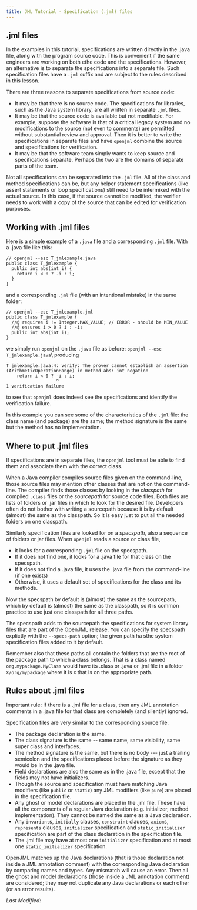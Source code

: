 ```yaml
---
title: JML Tutorial - Specification (.jml) files
---
```


## .jml files

In the examples in this tutorial, specifications are written directly in the .java file, along with the program source code. This is convenient if the same engineers are working on both ethe code and the specifications. 
However, an alternative is to separate the specifications into a separate file.
Such specification files have a `.jml` suffix and are subject to the rules described in this lesson.

There are three reasons to separate specifications from source code:
* It may be that there is no source code. The specifications for libraries, such as the Java system library, are all written in separate `.jml` files.
* It may be that the source code is available but not modifiable. For example, suppose the software is that of a critical legacy system and no modifications to the source (not even to comments) are permitted without substantial review and approval. Then it is better to write the specifications in separate files and have `openjml` combine the source and specifications for verification.
* It may be that the software team simply wants to keep source and specifications separate. Perhaps the two are the domains of separate parts of the team.

Not all specifications can be separated into the `.jml` file. All of the class and method specifications can be, but any helper statement specifications (like assert statements or loop specifications) still need to be intermixed with the actual source. In this case, if the source cannot be modified, the verifier needs to work with a copy of the source that can be edited for verification purposes.

## Working with .jml files

Here is a simple example of a `.java` file and a corresponding `.jml` file. With a .java file like this:
```
// openjml --esc T_jmlexample.java
public class T_jmlexample {
  public int abs(int i) {
    return i < 0 ? -i : i;
  }
}
```
and a corresponding `.jml` file (with an intentional mistake) in the same folder:
```
// openjml --esc T_jmlexample.jml
public class T_jmlexample {
  //@ requires i != Integer.MAX_VALUE; // ERROR - should be MIN_VALUE
  //@ ensures i > 0 ? i : -i;
  public int abs(int i);
}
```
we simply run `openjml` on the `.java` file as before:
`openjml --esc T_jmlexample.java`\\
producing
```
T_jmlexample.java:4: verify: The prover cannot establish an assertion (ArithmeticOperationRange) in method abs: int negation
    return i < 0 ? -i : i;
                   ^
1 verification failure
```
to see that `openjml` does indeed see the specifications and identify the verification failure.

In this example you can see some of the characteristics of the `.jml` file: the class name (and package) are the same; the method signature is the same but the method has no implementation.

## Where to put .jml files

If specifications are in separate files, the `openjml` tool must be able to find them and associate them with the correct class. 

When a Java compiler compiles source files given on the command-line, those source files may mention other classes that are not on the command-line. The compiler finds those classes by looking in the _classpath_ for compiled `.class` files or the _sourcepath_ for source code files. Both files are lists of folders or .jar files in which to look for the desired file. Developers often do not bother with writing a sourcepath because it is by default (almost) the same as the classpath. So it is easy just to put all the needed folders on one classpath.

Similarly specification files are looked for on a _specspath_, also a sequence of folders or jar files.
When `openjml` reads a source or class file, 
* it looks for a corresponding `.jml` file on the specspath.
* If it does not find one, it looks for a .java file for that class on the specspath. 
* If it does not find a .java file, it uses the .java file from the command-line (if one exists)
* Otherwise, it uses a default set of specifications for the class and its methods.

Now the specspath by default is (almost) the same as the sourcepath, which by default is (almost) the same as the classpath, so it is common practice to use just one classpath for all three paths.

The specspath adds to the sourcepath the specifications for system library files that are part of the OpenJML release. You can specify the specspath explictly with the `--specs-path` option; the given path ha sthe system specification files added to it by default.

Remember also that these paths all contain the folders that are the root of the package path to which a class belongs. That is a class named `org.mypackage.MyClass` would have its .class or .java or .jml file in a folder `X/org/mypackage` where it is `X` that is on the appropriate path.

## Rules about .jml files

Important rule: If there is a .jml file for a class, then any JML annotation comments in a .java file for that class are completely (and silently) ignored.

Specification files are very similar to the corresponding source file.
* The package declaration is the same.
* The class signature is the same -- same name, same visibility, same super class and interfaces.
* The method signature is the same, but there is no body --- just a trailing semicolon and the specifications placed before the signature as they would be in the .java file.
* Field declarations are also the same as in the .java file, except that the fields may not have initializers.
* Though the source and specification must have matching Java modifiers (like `public` or `static`) any JML modifiers (like `pure`) are placed in the specification file.
* Any ghost or model declarations are placed in the .jml file. These have all the components of a regular Java declaration (e.g. initializer, method implementation). They cannot be named the same as a Java declaration.
* Any `invariant`s, `initially` clauses, `constraint` clauses, `axiom`s, `represents` clauses, `initializer` specification and `static_initializer` specification are part of the class declaration in the specification file.
* The .jml file may have at most one `initializer` specification and at most one `static_initializer` specification.

OpenJML matches up the Java declarations (that is those declaration not inside a JML annotation comment) with the corresponding Java declaration by comparing names and types. Any mismatch will cause an error.
Then all the ghost and model declarations (those inside a JML annotation comment) are considered; they may not duplicate any Java declarations or each other (or an error results).


<i>Last Modified: <script type="text/javascript"> document.write(new Date(document.lastModified).toUTCString())</script></i>
